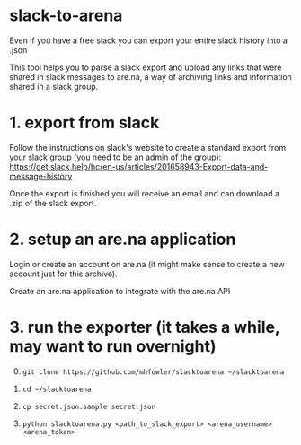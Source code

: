 # slack-to-arena

Even if you have a free slack you can export your entire slack history into a .json

This tool helps you to parse a slack export and upload any links 
 that were shared in slack messages to are.na, 
 a way of archiving links and information shared in a slack group.


# 1. export from slack

Follow the instructions on slack's website to create a standard export
from your slack group (you need to be an admin of the group):
https://get.slack.help/hc/en-us/articles/201658943-Export-data-and-message-history

Once the export is finished you will receive an email and can download a .zip
of the slack export. 


# 2. setup an are.na application

Login or create an account on are.na (it might make sense to create a new account
just for this archive).

Create an are.na application to integrate with the are.na API 


# 3. run the exporter (it takes a while, may want to run overnight)

0. `git clone https://github.com/mhfowler/slacktoarena ~/slacktoarena`

1. `cd ~/slacktoarena` 

2. `cp secret.json.sample secret.json`

3. `python slacktoarena.py <path_to_slack_export> <arena_username> <arena_token>`


